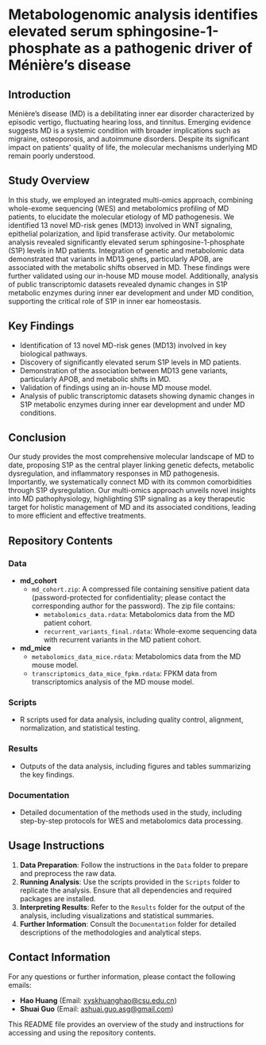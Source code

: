 # Metabologenomic analysis identifies elevated serum sphingosine-1-phosphate as a pathogenic driver of Ménière’s disease

## Introduction
Ménière’s disease (MD) is a debilitating inner ear disorder characterized by episodic vertigo, fluctuating hearing loss, and tinnitus. Emerging evidence suggests MD is a systemic condition with broader implications such as migraine, osteoporosis, and autoimmune disorders. Despite its significant impact on patients' quality of life, the molecular mechanisms underlying MD remain poorly understood.

## Study Overview
In this study, we employed an integrated multi-omics approach, combining whole-exome sequencing (WES) and metabolomics profiling of MD patients, to elucidate the molecular etiology of MD pathogenesis. We identified 13 novel MD-risk genes (MD13) involved in WNT signaling, epithelial polarization, and lipid transferase activity. Our metabolomic analysis revealed significantly elevated serum sphingosine-1-phosphate (S1P) levels in MD patients. Integration of genetic and metabolomic data demonstrated that variants in MD13 genes, particularly APOB, are associated with the metabolic shifts observed in MD. These findings were further validated using our in-house MD mouse model. Additionally, analysis of public transcriptomic datasets revealed dynamic changes in S1P metabolic enzymes during inner ear development and under MD condition, supporting the critical role of S1P in inner ear homeostasis.

## Key Findings
- Identification of 13 novel MD-risk genes (MD13) involved in key biological pathways.
- Discovery of significantly elevated serum S1P levels in MD patients.
- Demonstration of the association between MD13 gene variants, particularly APOB, and metabolic shifts in MD.
- Validation of findings using an in-house MD mouse model.
- Analysis of public transcriptomic datasets showing dynamic changes in S1P metabolic enzymes during inner ear development and under MD conditions.

## Conclusion
Our study provides the most comprehensive molecular landscape of MD to date, proposing S1P as the central player linking genetic defects, metabolic dysregulation, and inflammatory responses in MD pathogenesis. Importantly, we systematically connect MD with its common comorbidities through S1P dysregulation. Our multi-omics approach unveils novel insights into MD pathophysiology, highlighting S1P signaling as a key therapeutic target for holistic management of MD and its associated conditions, leading to more efficient and effective treatments.

## Repository Contents
### Data
- **md_cohort**
  - `md_cohort.zip`: A compressed file containing sensitive patient data (password-protected for confidentiality; please contact the corresponding author for the password). The zip file contains:
    - `metabolomics_data.rdata`: Metabolomics data from the MD patient cohort.
    - `recurrent_variants_final.rdata`: Whole-exome sequencing data with recurrent variants in the MD patient cohort.
- **md_mice**
  - `metabolomics_data_mice.rdata`: Metabolomics data from the MD mouse model.
  - `transcriptomics_data_mice_fpkm.rdata`: FPKM data from transcriptomics analysis of the MD mouse model.

### Scripts
- R scripts used for data analysis, including quality control, alignment, normalization, and statistical testing.

### Results
- Outputs of the data analysis, including figures and tables summarizing the key findings.

### Documentation
- Detailed documentation of the methods used in the study, including step-by-step protocols for WES and metabolomics data processing.

## Usage Instructions
1. **Data Preparation**: Follow the instructions in the `Data` folder to prepare and preprocess the raw data.
2. **Running Analysis**: Use the scripts provided in the `Scripts` folder to replicate the analysis. Ensure that all dependencies and required packages are installed.
3. **Interpreting Results**: Refer to the `Results` folder for the output of the analysis, including visualizations and statistical summaries.
4. **Further Information**: Consult the `Documentation` folder for detailed descriptions of the methodologies and analytical steps.

## Contact Information
For any questions or further information, please contact the following emails:
- **Hao Huang** (Email: xyskhuanghao@csu.edu.cn)
- **Shuai Guo** (Email: ashuai.guo.asg@gmail.com)

This README file provides an overview of the study and instructions for accessing and using the repository contents.
